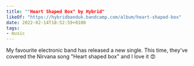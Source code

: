 ```yaml
---
title: ""Heart Shaped Box" by Hybrid"
likeOf: "https://hybridbanduk.bandcamp.com/album/heart-shaped-box"
date: 2022-02-14T18:52:59+0100
tags:
- music
---
```

My favourite electronic band has released a new single. This time, they've covered the Nirvana song "Heart shaped box" and I love it 😍